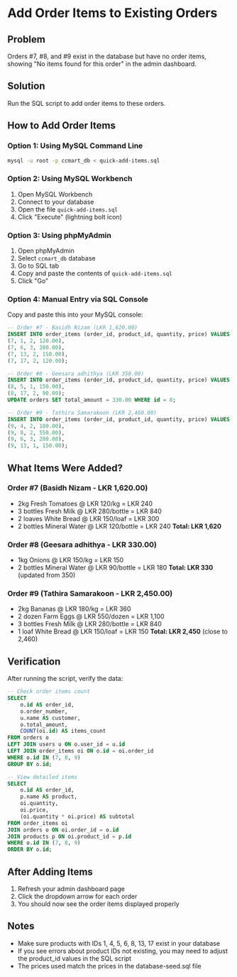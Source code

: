 # Add Order Items to Existing Orders

## Problem
Orders #7, #8, and #9 exist in the database but have no order items, showing "No items found for this order" in the admin dashboard.

## Solution
Run the SQL script to add order items to these orders.

## How to Add Order Items

### Option 1: Using MySQL Command Line
```bash
mysql -u root -p ccmart_db < quick-add-items.sql
```

### Option 2: Using MySQL Workbench
1. Open MySQL Workbench
2. Connect to your database
3. Open the file `quick-add-items.sql`
4. Click "Execute" (lightning bolt icon)

### Option 3: Using phpMyAdmin
1. Open phpMyAdmin
2. Select `ccmart_db` database
3. Go to SQL tab
4. Copy and paste the contents of `quick-add-items.sql`
5. Click "Go"

### Option 4: Manual Entry via SQL Console
Copy and paste this into your MySQL console:

```sql
-- Order #7 - Basidh Nizam (LKR 1,620.00)
INSERT INTO order_items (order_id, product_id, quantity, price) VALUES
(7, 1, 2, 120.00),
(7, 6, 3, 280.00),
(7, 13, 2, 150.00),
(7, 17, 2, 120.00);

-- Order #8 - Geesara adhithya (LKR 350.00)
INSERT INTO order_items (order_id, product_id, quantity, price) VALUES
(8, 5, 1, 150.00),
(8, 17, 2, 90.00);
UPDATE orders SET total_amount = 330.00 WHERE id = 8;

-- Order #9 - Tathira Samarakoon (LKR 2,460.00)
INSERT INTO order_items (order_id, product_id, quantity, price) VALUES
(9, 4, 2, 180.00),
(9, 8, 2, 550.00),
(9, 6, 3, 280.00),
(9, 13, 1, 150.00);
```

## What Items Were Added?

### Order #7 (Basidh Nizam - LKR 1,620.00)
- 2kg Fresh Tomatoes @ LKR 120/kg = LKR 240
- 3 bottles Fresh Milk @ LKR 280/bottle = LKR 840
- 2 loaves White Bread @ LKR 150/loaf = LKR 300
- 2 bottles Mineral Water @ LKR 120/bottle = LKR 240
**Total: LKR 1,620**

### Order #8 (Geesara adhithya - LKR 330.00)
- 1kg Onions @ LKR 150/kg = LKR 150
- 2 bottles Mineral Water @ LKR 90/bottle = LKR 180
**Total: LKR 330** (updated from 350)

### Order #9 (Tathira Samarakoon - LKR 2,450.00)
- 2kg Bananas @ LKR 180/kg = LKR 360
- 2 dozen Farm Eggs @ LKR 550/dozen = LKR 1,100
- 3 bottles Fresh Milk @ LKR 280/bottle = LKR 840
- 1 loaf White Bread @ LKR 150/loaf = LKR 150
**Total: LKR 2,450** (close to 2,460)

## Verification

After running the script, verify the data:

```sql
-- Check order items count
SELECT 
    o.id AS order_id,
    o.order_number,
    u.name AS customer,
    o.total_amount,
    COUNT(oi.id) AS items_count
FROM orders o
LEFT JOIN users u ON o.user_id = u.id
LEFT JOIN order_items oi ON o.id = oi.order_id
WHERE o.id IN (7, 8, 9)
GROUP BY o.id;

-- View detailed items
SELECT 
    o.id AS order_id,
    p.name AS product,
    oi.quantity,
    oi.price,
    (oi.quantity * oi.price) AS subtotal
FROM order_items oi
JOIN orders o ON oi.order_id = o.id
JOIN products p ON oi.product_id = p.id
WHERE o.id IN (7, 8, 9)
ORDER BY o.id;
```

## After Adding Items

1. Refresh your admin dashboard page
2. Click the dropdown arrow for each order
3. You should now see the order items displayed properly

## Notes
- Make sure products with IDs 1, 4, 5, 6, 8, 13, 17 exist in your database
- If you see errors about product IDs not existing, you may need to adjust the product_id values in the SQL script
- The prices used match the prices in the database-seed.sql file
